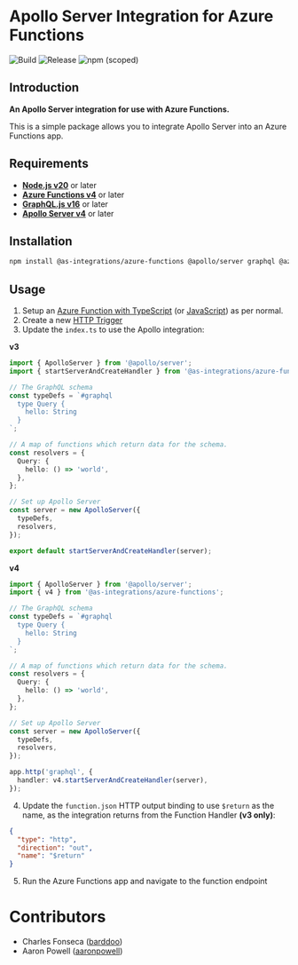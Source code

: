 # Apollo Server Integration for Azure Functions

![Build](https://img.shields.io/github/actions/workflow/status/apollo-server-integrations/apollo-server-integration-azure-functions/ci.yaml) ![Release](https://img.shields.io/github/actions/workflow/status/apollo-server-integrations/apollo-server-integration-azure-functions/release-pr.yaml) ![npm (scoped)](https://img.shields.io/npm/v/@as-integrations/azure-functions)

## **Introduction**

**An Apollo Server integration for use with Azure Functions.**

This is a simple package allows you to integrate Apollo Server into an Azure Functions app.

## **Requirements**

- **[Node.js v20](https://nodejs.org/)** or later
- **[Azure Functions v4](https://learn.microsoft.com/azure/azure-functions/functions-overview)** or later
- **[GraphQL.js v16](https://graphql.org/graphql-js/)** or later
- **[Apollo Server v4](https://www.apollographql.com/docs/apollo-server/)** or later

## **Installation**

```bash
npm install @as-integrations/azure-functions @apollo/server graphql @azure/functions
```

## **Usage**

1. Setup an [Azure Function with TypeScript](https://learn.microsoft.com/azure/azure-functions/create-first-function-vs-code-typescript) (or [JavaScript](https://learn.microsoft.com/azure/azure-functions/create-first-function-vs-code-node)) as per normal.
2. Create a new [HTTP Trigger](https://learn.microsoft.com/azure/azure-functions/functions-bindings-http-webhook-trigger?tabs=in-process%2Cfunctionsv2&pivots=programming-language-javascript)
3. Update the `index.ts` to use the Apollo integration:

**v3**

```ts
import { ApolloServer } from '@apollo/server';
import { startServerAndCreateHandler } from '@as-integrations/azure-functions';

// The GraphQL schema
const typeDefs = `#graphql
  type Query {
    hello: String
  }
`;

// A map of functions which return data for the schema.
const resolvers = {
  Query: {
    hello: () => 'world',
  },
};

// Set up Apollo Server
const server = new ApolloServer({
  typeDefs,
  resolvers,
});

export default startServerAndCreateHandler(server);
```

**v4**

```ts
import { ApolloServer } from '@apollo/server';
import { v4 } from '@as-integrations/azure-functions';

// The GraphQL schema
const typeDefs = `#graphql
  type Query {
    hello: String
  }
`;

// A map of functions which return data for the schema.
const resolvers = {
  Query: {
    hello: () => 'world',
  },
};

// Set up Apollo Server
const server = new ApolloServer({
  typeDefs,
  resolvers,
});

app.http('graphql', {
  handler: v4.startServerAndCreateHandler(server),
});
```

4. Update the `function.json` HTTP output binding to use `$return` as the name, as the integration returns from the Function Handler **(v3 only)**:

```json
{
  "type": "http",
  "direction": "out",
  "name": "$return"
}
```

5. Run the Azure Functions app and navigate to the function endpoint

# Contributors

- Charles Fonseca ([barddoo](https://github.com/barddoo))
- Aaron Powell ([aaronpowell](https://github.com/aaronpowell))
